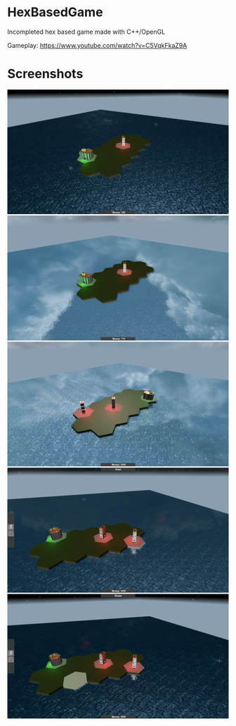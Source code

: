 # HexBasedGame
Incompleted hex based game made with C++/OpenGL

Gameplay: https://www.youtube.com/watch?v=C5VqkFkaZ9A

# Screenshots
![Screenshot 1](https://github.com/emirhannyilmaz/HexBasedGame/blob/master/screenshots/ss1.png)
![Screenshot 2](https://github.com/emirhannyilmaz/HexBasedGame/blob/master/screenshots/ss2.png)
![Screenshot 3](https://github.com/emirhannyilmaz/HexBasedGame/blob/master/screenshots/ss3.png)
![Screenshot 4](https://github.com/emirhannyilmaz/HexBasedGame/blob/master/screenshots/ss4.png)
![Screenshot 4](https://github.com/emirhannyilmaz/HexBasedGame/blob/master/screenshots/ss5.png)
